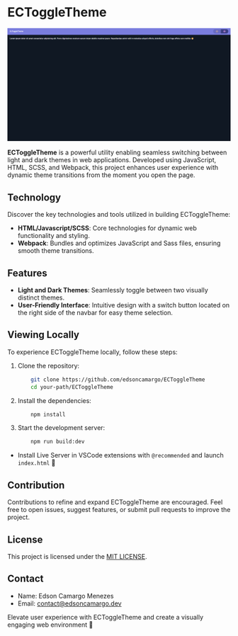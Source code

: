# ECToggleTheme

![ECToggleTheme](./assets/images/thumb.png)

**ECToggleTheme** is a powerful utility enabling seamless switching between light and dark themes in web applications. Developed using JavaScript, HTML, SCSS, and Webpack, this project enhances user experience with dynamic theme transitions from the moment you open the page.

## Technology

Discover the key technologies and tools utilized in building ECToggleTheme:

- **HTML/Javascript/SCSS**: Core technologies for dynamic web functionality and styling.
- **Webpack**: Bundles and optimizes JavaScript and Sass files, ensuring smooth theme transitions.

## Features

- **Light and Dark Themes**: Seamlessly toggle between two visually distinct themes.
- **User-Friendly Interface**: Intuitive design with a switch button located on the right side of the navbar for easy theme selection.

## Viewing Locally

To experience ECToggleTheme locally, follow these steps:

1. Clone the repository:

   ```bash
       git clone https://github.com/edsoncamargo/ECToggleTheme
       cd your-path/ECToggleTheme
   ```

2. Install the dependencies:

   ```bash
       npm install
   ```

3. Start the development server:

   ```bash
       npm run build:dev
   ```

- Install Live Server in VSCode extensions with `@recommended` and launch `index.html` 🚀

## Contribution

Contributions to refine and expand ECToggleTheme are encouraged. Feel free to open issues, suggest features, or submit pull requests to improve the project.

## License

This project is licensed under the [MIT LICENSE](./LICENSE).

## Contact

- Name: Edson Camargo Menezes
- Email: contact@edsoncamargo.dev

Elevate user experience with ECToggleTheme and create a visually engaging web environment 🎨
